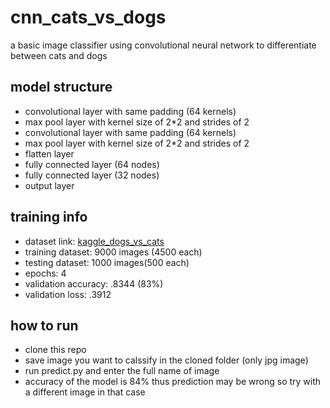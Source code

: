 # cnn_cats_vs_dogs
a basic image classifier using convolutional neural network to differentiate between cats and dogs  

## model structure
- convolutional layer with same padding (64 kernels)
- max pool layer with kernel size of 2*2 and strides of 2
- convolutional layer with same padding (64 kernels)
- max pool layer with kernel size of 2*2 and strides of 2
- flatten layer
- fully connected layer (64 nodes)
- fully connected layer (32 nodes)
- output layer

## training info
- dataset link: [kaggle_dogs_vs_cats](https://www.kaggle.com/c/dogs-vs-cats/data)
- training dataset: 9000 images (4500 each)
- testing dataset: 1000 images(500 each)
- epochs: 4
- validation accuracy: .8344 (83%)
- validation loss: .3912

## how to run
- clone this repo
- save image you want to calssify in the cloned folder (only jpg image)
- run predict.py and enter the full name of image
- accuracy of the model is 84% thus prediction may be wrong so try with a different image in that case
